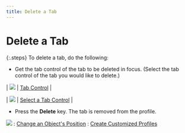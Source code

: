 ```yaml
---
title: Delete a Tab
---
```


# Delete a Tab


{:.steps}
To delete a tab, do the following:

- Get the tab control of the tab to be deleted in  focus. (Select the tab control of the tab you would like to delete.)



| ![]({{site.fd_baseurl}}/img/lens.gif) | [Tab  Control]({{site.fd_baseurl}}/misc/tab_control_target_form.html) |



| ![]({{site.fd_baseurl}}/img/lens.gif) | [Select  a Tab Control]({{site.fd_baseurl}}/misc/select_a_tab_control_target_form.html) |


- Press the **Delete**  key. The tab is removed from the profile.



![]({{site.fd_baseurl}}/img/see_also.gif)
: [Change  an Object's Position]({{site.fd_baseurl}}/misc/change_an_object_s_position.html)
: [Create  Customized Profiles]({{site.fd_baseurl}}/forms-designer/create-customized-profiles/create_customized_profiles.html)
